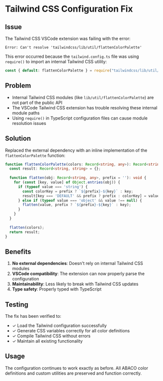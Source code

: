 # Tailwind CSS Configuration Fix

## Issue
The Tailwind CSS VSCode extension was failing with the error:
```
Error: Can't resolve 'tailwindcss/lib/util/flattenColorPalette'
```

This error occurred because the `tailwind.config.ts` file was using `require()` to import an internal Tailwind CSS utility:
```typescript
const { default: flattenColorPalette } = require("tailwindcss/lib/util/flattenColorPalette");
```

## Problem
- Internal Tailwind CSS modules (like `lib/util/flattenColorPalette`) are not part of the public API
- The VSCode Tailwind CSS extension has trouble resolving these internal module paths
- Using `require()` in TypeScript configuration files can cause module resolution issues

## Solution
Replaced the external dependency with an inline implementation of the `flattenColorPalette` function:

```typescript
function flattenColorPalette(colors: Record<string, any>): Record<string, string> {
  const result: Record<string, string> = {};
  
  function flatten(obj: Record<string, any>, prefix = ''): void {
    for (const [key, value] of Object.entries(obj)) {
      if (typeof value === 'string') {
        const colorKey = prefix ? `${prefix}-${key}` : key;
        result[key === 'DEFAULT' && prefix ? prefix : colorKey] = value;
      } else if (typeof value === 'object' && value !== null) {
        flatten(value, prefix ? `${prefix}-${key}` : key);
      }
    }
  }
  
  flatten(colors);
  return result;
}
```

## Benefits
1. **No external dependencies**: Doesn't rely on internal Tailwind CSS modules
2. **VSCode compatibility**: The extension can now properly parse the configuration
3. **Maintainability**: Less likely to break with Tailwind CSS updates
4. **Type safety**: Properly typed with TypeScript

## Testing
The fix has been verified to:
- ✓ Load the Tailwind configuration successfully
- ✓ Generate CSS variables correctly for all color definitions
- ✓ Compile Tailwind CSS without errors
- ✓ Maintain all existing functionality

## Usage
The configuration continues to work exactly as before. All ABACO color definitions and custom utilities are preserved and function correctly.
